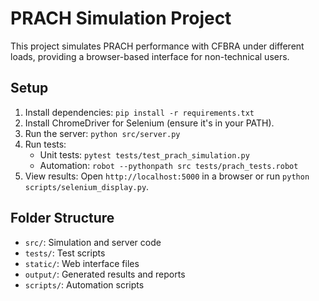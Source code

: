 # PRACH Simulation Project

This project simulates PRACH performance with CFBRA under different loads, providing a browser-based interface for non-technical users.

## Setup
1. Install dependencies: `pip install -r requirements.txt`
2. Install ChromeDriver for Selenium (ensure it's in your PATH).
3. Run the server: `python src/server.py`
4. Run tests: 
   - Unit tests: `pytest tests/test_prach_simulation.py`
   - Automation: `robot --pythonpath src tests/prach_tests.robot`
5. View results: Open `http://localhost:5000` in a browser or run `python scripts/selenium_display.py`.

## Folder Structure
- `src/`: Simulation and server code
- `tests/`: Test scripts
- `static/`: Web interface files
- `output/`: Generated results and reports
- `scripts/`: Automation scripts